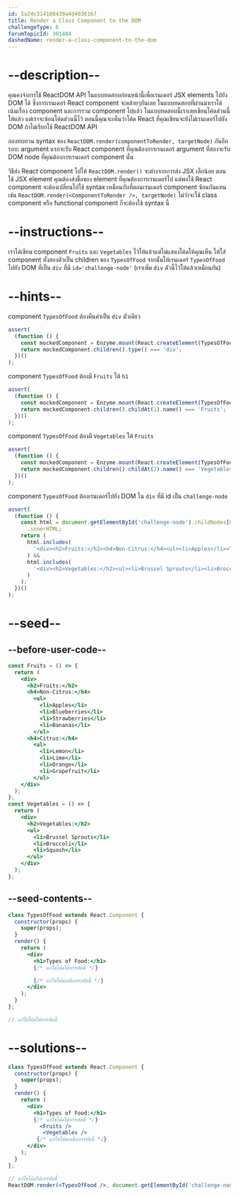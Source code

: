 ```yaml
---
id: 5a24c314108439a4d4036167
title: Render a Class Component to the DOM
challengeType: 6
forumTopicId: 301404
dashedName: render-a-class-component-to-the-dom
---
```


# --description--

คุณคงจำการใช้ ReactDOM API ในแบบทดสอบก่อนหน้านี้เพื่อเรนเดอร์ JSX elements ไปยัง DOM ได้
ซึ่งการเรนเดอร์ React component จะคล้ายๆกันเลย 
ในแบบทดสอบที่ผ่านมาเราได้เน้นเรื่อง component และการรวม component ไปแล้ว ในแบบทดสอบนี้เราเลยเขียนโค้ดส่วนนี้ให้แล้ว แต่เราจะซ่อนโค้ดส่วนนี้ไว้
ตอนนี้คุณจะเห็นว่าโค้ด React ที่คุณเขียนจะยังไม่เรนเดอร์ไปยัง DOM ถ้าไม่เรียกใช้ ReactDOM API

ลองทบทวน syntax ของ
`ReactDOM.render(componentToRender, targetNode)` กันอีกรอบ:
argument แรกจะรับ React component ที่คุณต้องการเรนเดอร์ 
argument ที่สองจะรับ DOM node ที่คุณต้องการเรนเดอร์ component นั้น

วิธีส่ง React component ไปให้ `ReactDOM.render()` จะต่างจากการส่ง JSX เล็กน้อย
ตอนใช้ JSX element คุณต้องส่งชื่อของ element ที่คุณต้องการเรนเดอร์ไป แต่พอใช้ React component จะต้องเปลี่ยนไปใช้ syntax เหมือนกับที่ตอนเรนเดอร์ component ซ้อนกันแทน เช่น `ReactDOM.render(<ComponentToRender />, targetNode)` 
ไม่ว่าจะใช้ class component หรือ functional component ก็จะต้องใช้ syntax นี้

# --instructions--

เราได้เขียน component `Fruits` และ `Vegetables` ไว้ให้แล้วแต่ไม่แสดงโค้ดให้คุณเห็น 
ให้ใส่ component ทั้งสองตัวเป็น children ของ `TypesOfFood` จากนั้นให้เรนเดอร์ `TypesOfFood` ไปยัง DOM ที่เป็น `div` ที่มี `id='challenge-node'` (เราเพิ่ม `div` ตัวนี้ไว้ให้แล้วเหมือนกัน)

# --hints--

component `TypesOfFood` ต้องคืนค่าเป็น `div` ตัวเดียว

```js
assert(
  (function () {
    const mockedComponent = Enzyme.mount(React.createElement(TypesOfFood));
    return mockedComponent.children().type() === 'div';
  })()
);
```

component `TypesOfFood` ต้องมี `Fruits` ใต้ `h1`

```js
assert(
  (function () {
    const mockedComponent = Enzyme.mount(React.createElement(TypesOfFood));
    return mockedComponent.children().childAt(1).name() === 'Fruits';
  })()
);
```

component `TypesOfFood` ต้องมี `Vegetables` ใต้ `Fruits`

```js
assert(
  (function () {
    const mockedComponent = Enzyme.mount(React.createElement(TypesOfFood));
    return mockedComponent.children().childAt(2).name() === 'Vegetables';
  })()
);
```

component `TypesOfFood` ต้องเรนเดอร์ไปยัง DOM ใน `div` ที่มี id เป็น `challenge-node`

```js
assert(
  (function () {
    const html = document.getElementById('challenge-node').childNodes[0]
      .innerHTML;
    return (
      html.includes(
        '<div><h2>Fruits:</h2><h4>Non-Citrus:</h4><ul><li>Apples</li><li>Blueberries</li><li>Strawberries</li><li>Bananas</li></ul><h4>Citrus:</h4><ul><li>Lemon</li><li>Lime</li><li>Orange</li><li>Grapefruit</li></ul></div>'
      ) &&
      html.includes(
        '<div><h2>Vegetables:</h2><ul><li>Brussel Sprouts</li><li>Broccoli</li><li>Squash</li></ul></div>'
      )
    );
  })()
);
```

# --seed--

## --before-user-code--

```jsx
const Fruits = () => {
  return (
    <div>
      <h2>Fruits:</h2>
      <h4>Non-Citrus:</h4>
        <ul>
          <li>Apples</li>
          <li>Blueberries</li>
          <li>Strawberries</li>
          <li>Bananas</li>
        </ul>
      <h4>Citrus:</h4>
        <ul>
          <li>Lemon</li>
          <li>Lime</li>
          <li>Orange</li>
          <li>Grapefruit</li>
        </ul>
    </div>
  );
};
const Vegetables = () => {
  return (
    <div>
      <h2>Vegetables:</h2>
      <ul>
        <li>Brussel Sprouts</li>
        <li>Broccoli</li>
        <li>Squash</li>
      </ul>
    </div>
  );
};
```

## --seed-contents--

```jsx
class TypesOfFood extends React.Component {
  constructor(props) {
    super(props);
  }
  render() {
    return (
      <div>
        <h1>Types of Food:</h1>
        {/* แก้ไขโค้ดใต้บรรทัดนี้ */}

        {/* แก้ไขโค้ดเหนือบรรทัดนี้ */}
      </div>
    );
  }
};

// แก้ไขโค้ดใต้บรรทัดนี้
```

# --solutions--

```jsx
class TypesOfFood extends React.Component {
  constructor(props) {
    super(props);
  }
  render() {
    return (
      <div>
        <h1>Types of Food:</h1>
        {/* แก้ไขโค้ดใต้บรรทัดนี้ */}
          <Fruits />
           <Vegetables />
         {/* แก้ไขโค้ดเหนือบรรทัดนี้ */}
      </div>
    );
  }
};

// แก้ไขโค้ดใต้บรรทัดนี้
ReactDOM.render(<TypesOfFood />, document.getElementById('challenge-node'));
```
